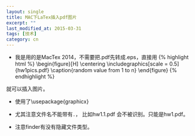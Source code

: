 ```yaml
---
layout: single
title: MAC下LaTex插入pdf图片
excerpt: ""
last_modified_at: 2015-03-31
tags: [技术]
category: cn
---
```

* 我是用的是MacTex 2014，不需要把.pdf先转成.eps，直接用
{% highlight html %}
\begin{figure}[H]
\centering
\includegraphics[scale = 0.5]{hw1pics.pdf}
\caption{random value from 1 to n}
\end{figure}
{% endhighlight %}

就可以插入图片。

* 使用了\usepackage{graphicx}

* 尤其注意文件名不能带有`.`， 比如hw1.1.pdf 会不被识别。只能是hw1.pdf。

* 注意finder有没有隐藏文件类型。